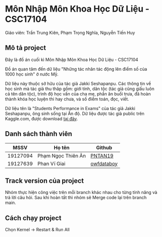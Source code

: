 # Môn Nhập Môn Khoa Học Dữ Liệu - CSC17104
Giáo viên: Trần Trung Kiên, Phạm Trọng Nghĩa, Nguyễn Tiến Huy

## Mô tả project
Đây là đồ án cuối kì Môn Nhập Môn Khoa Học Dữ Liệu - CSC17104

Đồ án quan tâm đến dữ liệu "Những tác nhân tác động lên điểm số của 1000 học sinh" ở nước Mỹ.

Dữ liệu này thuộc sở hữu của tác giả Jakki Seshapanpu. Các thông tin về học sinh mà tác giả thu thâp gồm: giới tính, dân tộc (tác giả cũng giấu luôn cả tên dân tộc), trình độ học vấn của cha mẹ, phần ăn buổi trưa, đã hoàn thành khóa học luyện thi hay chưa, và số điểm toán, đọc, viết.

Dữ liệu tên là "Students Performance in Exams" của tác giả Jakki Seshapanpu, ông sinh sống tại Ấn độ. Dữ liệu được tác giả public trên Kaggle.com, được download [tại đây](https://www.kaggle.com/spscientist/students-performance-in-exams).


## Danh sách thành viên
| MSSV     | Họ tên             | Github                                        |
|----------|--------------------|-----------------------------------------------|
| 19127094 | Phạm Ngọc Thiên Ân | [PNTAN19](https://github.com/PNTAN19)         |
| 19127639 | Phan Vĩ Giai       | [owfdataboy](https://github.com/owfdataboy)   |


## Track version của project
Nhóm thực hiện công việc trên mỗi branch khác nhau cho từng tính năng và trả lời câu hỏi.
Sau khi hoàn tất thì nhóm sẽ Merge code lại trên branch main.


## Cách chạy project
Chọn Kernel -> Restart & Run All
